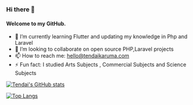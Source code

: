 ### Hi there 👋
#### Welcome to my GitHub.

- 🌱 I’m currently learning Flutter and updating my knowledge in Php and Laravel
- 👯 I’m looking to collaborate on open source PHP,Laravel projects
- 📫 How to reach me: hello@tendaikaruma.com
- ⚡ Fun fact: I studied Arts Subjects , Commercial Subjects and Science Subjects

[![Tendai's GitHub stats](https://github-readme-stats.vercel.app/api?username=protendai&theme=prussian&count_private=true&show_icons=true)](https://github.com/protendai/github-readme-stats)

[![Top Langs](https://github-readme-stats.vercel.app/api/top-langs/?username=protendai)](https://github.com/protendai/github-readme-stats)
